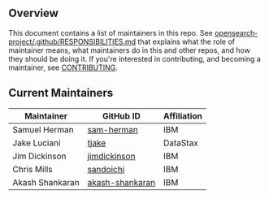 ## Overview

This document contains a list of maintainers in this repo. See [opensearch-project/.github/RESPONSIBILITIES.md](https://github.com/opensearch-project/.github/blob/main/RESPONSIBILITIES.md#maintainer-responsibilities) that explains what the role of maintainer means, what maintainers do in this and other repos, and how they should be doing it. If you're interested in contributing, and becoming a maintainer, see [CONTRIBUTING](CONTRIBUTING.md).

## Current Maintainers

| Maintainer    | GitHub ID                             | Affiliation |
|---------------|---------------------------------------|-------------|
| Samuel Herman | [sam-herman](https://github.com/sam-herman) | IBM         |
| Jake Luciani  | [tjake](https://github.com/tjake)          | DataStax    |
| Jim Dickinson | [jimdickinson](https://github.com/jimdickinson)            | IBM         |
| Chris Mills   | [sandoichi](https://github.com/sandoichi)            | IBM         |
| Akash Shankaran | [akash-shankaran](https://github.com/akash-shankaran) | IBM         |



